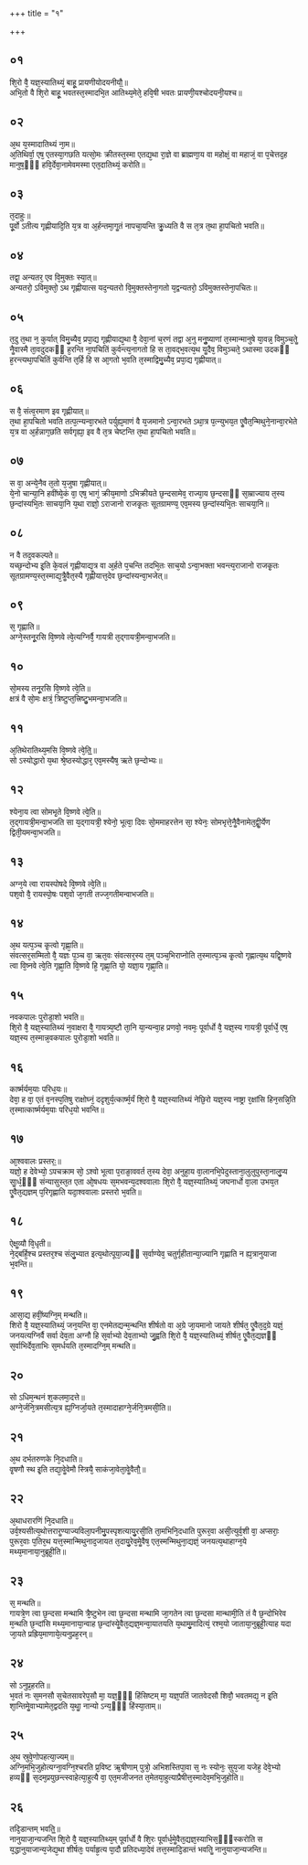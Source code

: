 +++
title = "१"

+++
## ०१
शि᳘रो वै᳘ यज्ञ᳘स्यातिथ्यं᳘ बाहू᳘ प्रायणीयोदयनीयौ᳟॥  
अभि᳘तो वै शि᳘रो बाहू᳘ भवतस्त᳘स्मादभि᳘त आतिथ्य᳘मेते᳘ हवि᳘षी भवतः प्रायणी᳘यश्चोदयनी᳘यश्च॥  
## ०२
अ᳘थ य᳘स्मादातिथ्यं ना᳘म॥  
अ᳘तिथिर्वा᳘ एष᳘ एतस्या᳘गछति यत्सो᳘मः क्रीतस्त᳘स्मा एतद्य᳘था रा᳘ज्ञे वा ब्राह्मणा᳘य वा महोक्षं᳘ वा महाजं᳘ वा प᳘चेत्तद᳘ह मानुष᳘ᳫं᳘ हवि᳘र्देवा᳘नामेवमस्मा एत᳘दातिथ्यं᳘ करोति॥  
## ०३
त᳘दाहुः॥  
पू᳘र्वो ऽतीत्य गृह्णीयादि᳘ति य᳘त्र वा अ᳘र्हन्तमा᳘गॗतं नापचा᳘यन्ति क्रु᳘ध्यति वै स त᳘त्र त᳘था हा᳘पचितो भवति॥  
## ०४
तद्वा᳘ अन्यतर᳘ एव वि᳘मुक्तः स्या᳘त्॥  
अन्यतरो᳘ ऽविमुक्तो᳘ ऽथ गृह्णीयात्स यद᳘न्यतरो वि᳘मुक्तस्तेना᳘गतो य᳘द्वन्यतरो᳘ ऽविमुक्तस्तेना᳘पचितः॥  
## ०५
त᳘दु त᳘था न᳘ कुर्यात् विमु᳘च्यैव᳘ प्रपा᳘द्य गृह्णीयाद्य᳘था वै᳘ देवा᳘नां च᳘रणं तद्वा अ᳘नु मनुॗष्याणां त᳘स्मान्मानुषे या᳘वन्न᳘ विमुञ्च᳘तेॗ नैॗवास्मै ता᳘वदुदकᳫं ह᳘रन्ति ना᳘पचितिं कुर्वन्त्य᳘नागतो हि स ता᳘वद्भ᳘वत्य᳘थ यॗदैव᳘ विमुञ्चते᳘ ऽथास्मा उदकᳫं ह᳘रन्त्यथा᳘पचितिं कुर्वन्ति त᳘र्हि हि स आ᳘गतो भ᳘वति त᳘स्माद्विमु᳘च्यैव᳘ प्रपा᳘द्य गृह्णीयात्॥  
## ०६
स वै᳘ संत्व᳘रमाण इव गृह्णीयात्॥  
त᳘था हा᳘पचितो भवति तत्प᳘त्न्यन्वा᳘रभते पर्युह्य᳘माणं वै य᳘जमानो ऽन्वा᳘रभते ऽथा᳘त्र प᳘त्न्युभय᳘त एॗवैत᳘न्मिथुने᳘नान्वा᳘रभेते य᳘त्र वा अ᳘र्हन्नाग᳘छति सर्वगृह्या᳘ इव वै त᳘त्र चेष्टन्ति त᳘था हा᳘पचितो भवति॥  
## ०७
स वा᳘ अन्ये᳘नैव त᳘तो य᳘जुषा गृह्णीयात्॥  
ये᳘नो चान्या᳘नि हवींष्ये᳘कं वा᳘ एष᳘ भागं᳘ क्रीय᳘माणो ऽभिक्रीयते छ᳘न्दसामेव᳘ राज्या᳘य छ᳘न्दसाᳫं सा᳘म्राज्याय त᳘स्य छ᳘न्दांस्यभि᳘तः साचया᳘नि य᳘था राज्ञो᳘ ऽराजानो राजकृ᳘तः सूतग्रामण्य᳘ एव᳘मस्य छ᳘न्दांस्यभि᳘तः साचया᳘नि॥  
## ०८
न वै तद᳘वकल्पते॥  
यच्छ᳘न्दोभ्य इ᳘ति के᳘वलं गृह्णीयाद्य᳘त्र वा अ᳘र्हते प᳘चन्ति तदभि᳘तः साच᳘यो ऽन्वा᳘भक्ता भवन्त्य᳘राजानो राजकृ᳘तः सूतग्रामण्य᳘स्त᳘स्माद्य᳘त्रैॗवैत᳘स्यै गृह्णीयात्त᳘देव छ᳘न्दांस्यन्वा᳘भजेत्॥  
## ०९
स᳘ गृह्णाति॥  
अग्ने᳘स्तनू᳘रसि वि᳘ष्णवे त्वे᳘त्यग्निर्वै᳘ गायत्री त᳘द्गायत्री᳘मन्वा᳘भजति॥  
## १०
सो᳘मस्य तनू᳘रसि वि᳘ष्णवे त्वे᳘ति॥  
क्षत्रं वै सो᳘मः क्षत्रं᳘ त्रिष्टुप्त᳘त्त्रिष्टु᳘भमन्वा᳘भजति॥  
## ११
अ᳘तिथेरातिथ्य᳘मसि वि᳘ष्णवे त्वे᳘ति᳟᳟॥  
सो ऽस्योद्धारो य᳘था श्रे᳘ष्ठस्योद्धार᳘ एव᳘मस्यैष᳘ ऋते छ᳘न्दोभ्यः॥  
## १२
श्येना᳘य त्वा सोमभृ᳘ते वि᳘ष्णवे त्वे᳘ति॥  
त᳘द्गायत्री᳘मन्वा᳘भजति सा य᳘द्गायत्री᳘ श्येनो᳘ भूत्वा᳘ दिवः सो᳘ममाहरत्तेन सा᳘ श्येनः᳘ सोमभृत्ते᳘नैॗवैनामेत᳘द्वीॗर्येण द्विती᳘यमन्वा᳘भजति॥  
## १३
अग्न᳘ये त्वा रायस्पोषदे वि᳘ष्णवे त्वे᳘ति॥  
पश᳘वो वै᳘ रायस्पो᳘षः पश᳘वो ज᳘गती तज्ज᳘गतीमन्वाभजति॥  
## १४
अ᳘थ यत्प᳘ञ्च कृ᳘त्वो गृह्णा᳘ति॥  
संवत्सर᳘सम्मितो वै᳘ यज्ञः प᳘ञ्च वा᳘ ऋत᳘वः संवत्सर᳘स्य त᳘म् पञ्च᳘भिराप्नोति त᳘स्मात्प᳘ञ्च कृ᳘त्वो गृह्णात्य᳘थ यद्वि᳘ष्णवे त्वा वि᳘ष्नवे त्वे᳘ति गृह्णा᳘ति वि᳘ष्णवे हि᳘ गृह्णा᳘ति यो᳘ यज्ञा᳘य गृह्णा᳘ति॥  
## १५
नवकपालः पुरोडा᳘शो भवति॥  
शि᳘रो वै᳘ यज्ञ᳘स्यातिथ्यं न᳘वाक्षरा वै᳘ गायत्र्य᳘ष्टौ ता᳘नि या᳘न्यन्वा᳘ह प्रणवो᳘ नवमः᳘ पूर्वार्धो वै᳘ यज्ञ᳘स्य गायत्री᳘ पूर्वार्धे᳘ एष᳘ यज्ञ᳘स्य त᳘स्मान्न᳘वकपालः पुरोडा᳘शो भवति॥  
## १६
कार्ष्मर्यम᳘याः परिध᳘यः॥  
देवा᳘ ह वा᳘ एतं व᳘नस्प᳘तिषु राक्षोघ्नं᳘ ददृशुर्य᳘त्कार्ष्म᳘र्यं शि᳘रो वै᳘ यज्ञ᳘स्यातिथ्यं नेछि᳘रो यज्ञ᳘स्य नाष्ट्रा र᳘क्षांसि हिन᳘सन्नि᳘ति त᳘स्मात्कार्ष्मर्यम᳘याः परिध᳘यो भवन्ति॥  
## १७
आ᳘श्ववालः प्रस्तरः᳟॥  
यज्ञो᳘ ह देवेभ्यो᳘ ऽपचक्राम सो᳘ ऽश्वो भूत्वा प᳘राङा᳘ववर्त त᳘स्य देवा᳘ अनुहा᳘य वा᳘लानभि᳘पेदुस्ताना᳘लुलुपुस्ता᳘नालु᳘प्य साॗर्ध᳘ᳫं᳘ संन्यासुस्त᳘त एता ओ᳘षधयः स᳘मभवन्य᳘दश्ववालाः शि᳘रो वै᳘ यज्ञ᳘स्यातिथ्यं᳘ जघनार्धो वा᳘ला उभय᳘त एॗवैत᳘द्यज्ञम् प᳘रिगृह्णाति यदा᳘श्ववालाः प्रस्तरो भ᳘वति॥  
## १८
ऐक्षॗव्यौ वि᳘धृती॥  
ने᳘द्बर्हि᳘श्च प्रस्तर᳘श्च संलु᳘भ्यात इत्य᳘थोत्पूया᳘ज्यᳫं स᳘र्वाण्येव᳘ चतुर्गृहीतान्या᳘ज्यानि गृह्णाति न ह्य᳘त्रानुयाजा भ᳘वन्ति॥  
## १९
आसा᳘द्य हवीं᳘ष्यग्नि᳘म् मन्थति॥  
शिरो वै᳘ यज्ञ᳘स्यातिथ्यं᳘ जन᳘यन्ति वा᳘ एनमेतद्यन्म᳘न्थन्ति शीर्षतो वा अ᳘ग्रे जा᳘यमानो जायते शीर्षत᳘ एॗवैत᳘द᳘ग्रे यज्ञं᳘ जनयत्यग्निर्वै सर्वा देव᳘ता अग्नौ हि स᳘र्वाभ्यो देव᳘ताभ्यो जु᳘ह्वति शि᳘रो वै᳘ यज्ञ᳘स्यातिथ्यं᳘ शीर्षत᳘ एॗवैत᳘द्यज्ञᳫं स᳘र्वाभिर्देव᳘ताभिः स᳘मर्धयति त᳘स्मादग्नि᳘म् मन्थति॥  
## २०
सो ऽधिम᳘न्थनं श᳘कलमा᳘दत्ते॥  
अग्ने᳘र्जनि᳘त्रमसीत्य᳘त्र ह्य᳘ग्निर्जा᳘यते त᳘स्मादाहाग्ने᳘र्जनि᳘त्रमसी᳘ति॥  
## २१
अ᳘थ दर्भतरुणके नि᳘दधाति॥  
वृ᳘षणौ स्थ इ᳘ति तद्या᳘वेॗवेमौ स्त्रियै᳘ साकंजा᳘वेता᳘वेॗवैतौ᳟॥  
## २२
अ᳘थाधरारणिं नि᳘दधाति॥  
उर्व᳘श्यसीत्य᳘थोत्तरारॗण्याज्यविला᳘पनीमु᳘पस्पृशत्यायु᳘रसी᳘ति ता᳘मभिनि᳘दधाति पुरूर᳘वा असी᳘त्युर्व᳘शी वा᳘ अप्सराः᳘ पुरूर᳘वाः प᳘तिर᳘थ यत्त᳘स्मान्मिथुनाद᳘जायत त᳘दायु᳘रेव᳘मेॗवैष᳘ एत᳘स्मन्मिथुना᳘द्यज्ञं᳘ जनयत्य᳘थाहाग्न᳘ये मथ्य᳘मानाया᳘नुब्रूही᳘ति॥  
## २३
स᳘ मन्थति॥  
गायत्रे᳘ण त्वा छ᳘न्दसा मन्थामि त्रै᳘ष्टुभेन त्वा छ᳘न्दसा मन्थामि जा᳘गतेन त्वा छ᳘न्दसा मान्थामी᳘ति तं वै छ᳘न्दोभिरेव म᳘न्थति छ᳘न्दांसि मथ्य᳘मानाया᳘न्वाह छ᳘न्दांस्येॗवैत᳘द्यज्ञ᳘मन्वा᳘यातयति य᳘थामु᳘मादित्यं᳘ रश्म᳘यो जाताया᳘नुब्रूही᳘त्याह यदा जा᳘यते प्रह्रिय᳘माणाये᳘त्यनुप्रह᳘रन्॥  
## २४
सो ऽनुप्र᳘हरति॥  
भ᳘वतं नः स᳘मनसौ स᳘चेतसावरेप᳘सौ मा᳘ यज्ञ᳘ᳫं᳘ हिंसिष्टम् मा᳘ यज्ञ᳘पतिं जातवेदसौ शिवौ᳘ भवतमद्य᳘ न इ᳘ति शा᳘न्तिमेॗवाभ्यामेत᳘द्वदति य᳘थाॗ नान्यो ऽन्य᳘ᳫं᳘ हिंस्या᳘ताम्॥  
## २५
अ᳘थ स्रुवे᳘णोपहत्या᳘ज्यम्॥  
अग्नि᳘मभि᳘जुहोत्यग्ना᳘वग्नि᳘श्चरति प्र᳘विष्ट ऋ᳘षीणाम् पुत्रो᳘ अभिशस्तिपा᳘वा स᳘ नः स्योनः᳘ सुय᳘जा यजेह᳘ देवे᳘भ्यो हव्यᳫं स᳘दम᳘प्रयुछन्त्स्वाहेत्या᳘हुत्यै वा᳘ एत᳘मजीजनत त᳘मेतया᳘हुत्याप्रैषीत्त᳘स्मादेव᳘मभि᳘जुहोति॥  
## २६
तदि᳘डान्तम् भवति᳟᳟॥  
नानुयाजा᳘न्यजन्ति शि᳘रो वै᳘ यज्ञ᳘स्यातिथ्य᳘म् पूर्वार्धो वै शि᳘रः पूर्वार्ध᳘मेॗवैत᳘द्यज्ञ᳘स्याभिस᳘ᳫं᳘स्करोति स य᳘द्धानुयाजान्य᳘जेद्य᳘था शीर्षतः᳘ पर्याहृ᳘त्य पा᳘दौ प्रतिदध्या᳘देवं तत्त᳘स्मादि᳘डान्तं भवतिॗ नानुयाजा᳘न्यजन्ति॥  
